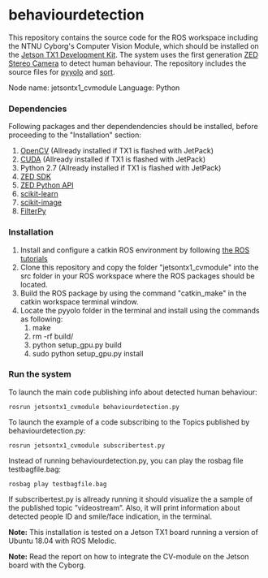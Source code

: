 behaviourdetection
=====

This repository contains the source code for the ROS workspace including the NTNU Cyborg's Computer Vision Module, which should be installed on the [Jetson TX1 Development Kit](https://developer.nvidia.com/embedded/jetson-tx1-developer-kit). The system uses the first generation [ZED Stereo Camera](https://www.stereolabs.com/zed/) to detect human behaviour. The repository includes the source files for [pyyolo](https://github.com/digitalbrain79/pyyolo) and [sort](https://github.com/abewley/sort).

Node name: jetsontx1_cvmodule Language: Python
### Dependencies
Following packages and ther dependendencies should be installed, before proceeding to the "Installation" section:
1. [OpenCV](https://pypi.org/project/opencv-python/) (Allready installed if TX1 is flashed with JetPack)
0. [CUDA](https://developer.nvidia.com/cuda-downloads) (Allready installed if TX1 is flashed with JetPack)
0. Python 2.7 (Allready installed if TX1 is flashed with JetPack)
0. [ZED SDK](https://www.stereolabs.com/docs/installation/jetson/)
0. [ZED Python API](https://github.com/stereolabs/zed-python-api)
0. [scikit-learn](http://scikit-learn.org/stable/)
0. [scikit-image](http://scikit-image.org/download)
0. [FilterPy](https://github.com/rlabbe/filterpy)
### Installation
1. Install and configure a catkin ROS environment by following [the ROS tutorials](http://wiki.ros.org/ROS/Tutorials)
0. Clone this repository and copy the folder "jetsontx1_cvmodule" into the src folder in your ROS workspace where the ROS packages should be located.
0. Build the ROS package by using the command "catkin_make" in the catkin workspace terminal window.
0. Locate the pyyolo folder in the terminal and install using the commands as following:
    1. make
    0. rm -rf build/
    0. python setup_gpu.py build
    0. sudo python setup_gpu.py install

### Run the system
To launch the main code publishing info about detected human behaviour:
```
rosrun jetsontx1_cvmodule behaviourdetection.py
```
To launch the example of a code subscribing to the Topics published by behaviourdetection.py:
```
rosrun jetsontx1_cvmodule subscribertest.py
```
Instead of running behaviourdetection.py, you can play the rosbag file testbagfile.bag:
```
rosbag play testbagfile.bag
```
If subscribertest.py is allready running it should visualize the a sample of the published topic ”videostream”. Also, it will print information about detected people ID and smile/face indication, in the terminal.

**Note:** This installation is tested on a Jetson TX1 board running a version of Ubuntu 18.04 with ROS Melodic.

**Note:** Read the report on how to integrate the CV-module on the Jetson board with the Cyborg.
